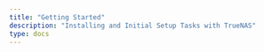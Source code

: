 ```yaml
---
title: "Getting Started"
description: "Installing and Initial Setup Tasks with TrueNAS"
type: docs
---
```

